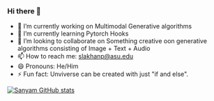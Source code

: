 ### Hi there 👋


- 🔭 I’m currently working on Multimodal Generative algorithms
- 🌱 I’m currently learning Pytorch Hooks
- 👯 I’m looking to collaborate on Something creative oon generative algorithms consisting of Image + Text + Audio
- 📫 How to reach me: slakhanp@asu.edu
- 😄 Pronouns: He/Him
- ⚡ Fun fact: Unviverse can be created with just "if and else".

[![Sanyam GitHub stats](https://github-readme-stats.vercel.app/api?username=SanyamLakhanpal)](https://github.com/SanyamLakhanpal/github-readme-stats)
